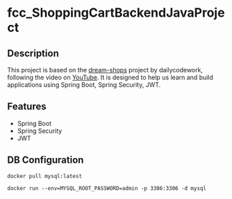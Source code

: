 # fcc_ShoppingCartBackendJavaProject
## Description
This project is based on the [dream-shops](https://github.com/dailycodework/dream-shops) project by dailycodework, following the video on [YouTube](https://www.youtube.com/watch?v=oGhc5Z-WJSw). 
It is designed to help us learn and build applications using Spring Boot, Spring Security, JWT.‬ 

## Features
- Spring Boot
- Spring Security
- JWT


## DB Configuration
`docker pull mysql:latest`

`docker run --env=MYSQL_ROOT_PASSWORD=admin -p 3306:3306 -d mysql`